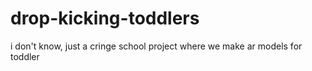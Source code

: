 # drop-kicking-toddlers
i don't know, just a cringe school project where we make ar models for toddler
